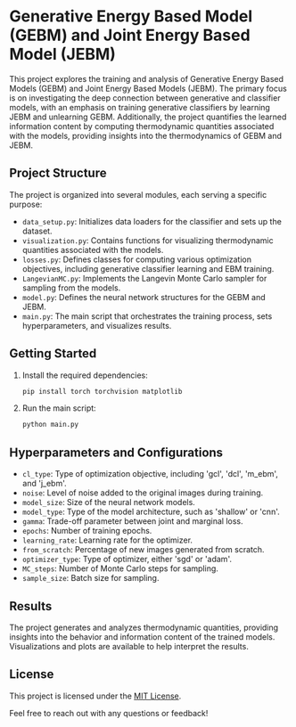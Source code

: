 # Generative Energy Based Model (GEBM) and Joint Energy Based Model (JEBM)

This project explores the training and analysis of Generative Energy Based Models (GEBM) and Joint Energy Based Models (JEBM). The primary focus is on investigating the deep connection between generative and classifier models, with an emphasis on training generative classifiers by learning JEBM and unlearning GEBM. Additionally, the project quantifies the learned information content by computing thermodynamic quantities associated with the models, providing insights into the thermodynamics of GEBM and JEBM.

## Project Structure

The project is organized into several modules, each serving a specific purpose:

- `data_setup.py`: Initializes data loaders for the classifier and sets up the dataset.
- `visualization.py`: Contains functions for visualizing thermodynamic quantities associated with the models.
- `losses.py`: Defines classes for computing various optimization objectives, including generative classifier learning and EBM training.
- `LangevianMC.py`: Implements the Langevin Monte Carlo sampler for sampling from the models.
- `model.py`: Defines the neural network structures for the GEBM and JEBM.
- `main.py`: The main script that orchestrates the training process, sets hyperparameters, and visualizes results.

## Getting Started

1. Install the required dependencies:

    ```bash
    pip install torch torchvision matplotlib
    ```

2. Run the main script:

    ```bash
    python main.py
    ```

## Hyperparameters and Configurations

- `cl_type`: Type of optimization objective, including 'gcl', 'dcl', 'm_ebm', and 'j_ebm'.
- `noise`: Level of noise added to the original images during training.
- `model_size`: Size of the neural network models.
- `model_type`: Type of the model architecture, such as 'shallow' or 'cnn'.
- `gamma`: Trade-off parameter between joint and marginal loss.
- `epochs`: Number of training epochs.
- `learning_rate`: Learning rate for the optimizer.
- `from_scratch`: Percentage of new images generated from scratch.
- `optimizer_type`: Type of optimizer, either 'sgd' or 'adam'.
- `MC_steps`: Number of Monte Carlo steps for sampling.
- `sample_size`: Batch size for sampling.

## Results

The project generates and analyzes thermodynamic quantities, providing insights into the behavior and information content of the trained models. Visualizations and plots are available to help interpret the results.

## License

This project is licensed under the [MIT License](LICENSE).

Feel free to reach out with any questions or feedback!
